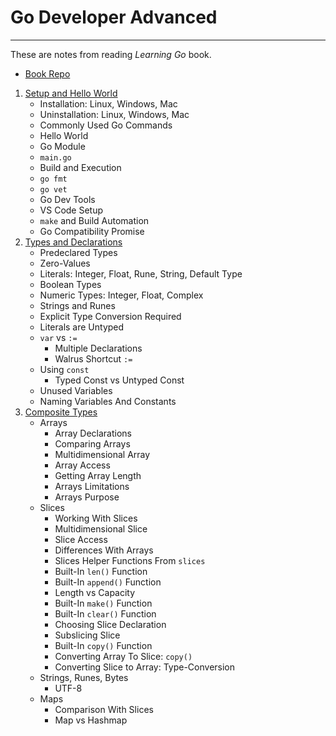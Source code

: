 # Go Developer Advanced

---

These are notes from reading *Learning Go* book.

- [Book Repo](https://github.com/learning-go-book-2e)

1. [Setup and Hello World](./01-Setup-And-Hello-World/)
   - Installation: Linux, Windows, Mac
   - Uninstallation: Linux, Windows, Mac
   - Commonly Used Go Commands
   - Hello World
   - Go Module
   - `main.go`
   - Build and Execution
   - `go fmt`
   - `go vet`
   - Go Dev Tools
   - VS Code Setup
   - `make` and Build Automation
   - Go Compatibility Promise
2. [Types and Declarations](./02-Types-And-Declarations/)
   - Predeclared Types
   - Zero-Values
   - Literals: Integer, Float, Rune, String, Default Type
   - Boolean Types
   - Numeric Types: Integer, Float, Complex
   - Strings and Runes
   - Explicit Type Conversion Required
   - Literals are Untyped
   - `var` vs `:=`
     - Multiple Declarations
     - Walrus Shortcut `:=`
   - Using `const`
     - Typed Const vs Untyped Const
   - Unused Variables
   - Naming Variables And Constants
3. [Composite Types](./03-Composite-Types/)
   - Arrays
     - Array Declarations
     - Comparing Arrays
     - Multidimensional Array
     - Array Access
     - Getting Array Length
     - Arrays Limitations
     - Arrays Purpose
   - Slices
     - Working With Slices
     - Multidimensional Slice
     - Slice Access
     - Differences With Arrays
     - Slices Helper Functions From `slices`
     - Built-In `len()` Function
     - Built-In `append()` Function
     - Length vs Capacity
     - Built-In `make()` Function
     - Built-In `clear()` Function
     - Choosing Slice Declaration
     - Subslicing Slice
     - Built-In `copy()` Function
     - Converting Array To Slice: `copy()`
     - Converting Slice to Array: Type-Conversion
   - Strings, Runes, Bytes
     - UTF-8
   - Maps
     - Comparison With Slices
     - Map vs Hashmap
